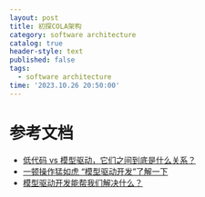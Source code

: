 ```yaml
---
layout: post
title: 初探COLA架构
category: software architecture
catalog: true
header-style: text
published: false
tags:
  - software architecture
time: '2023.10.26 20:50:00'
---
```


# 参考文档
- [低代码 vs 模型驱动，它们之间到底是什么关系？](https://www.infoq.cn/article/qmucew0joaofvpu20tuf)
- [一顿操作猛如虎 “模型驱动开发”了解一下](https://zhuanlan.zhihu.com/p/73609064)
- [模型驱动开发能帮我们解决什么？](https://developer.aliyun.com/article/558131)
